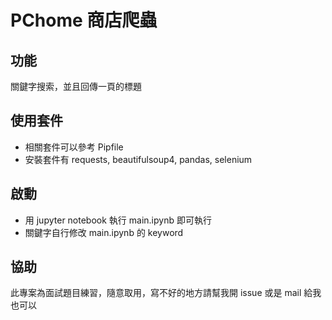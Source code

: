 # PChome 商店爬蟲

## 功能
關鍵字搜索，並且回傳一頁的標題

## 使用套件
- 相關套件可以參考 Pipfile
- 安裝套件有 requests, beautifulsoup4, pandas, selenium

## 啟動

- 用 jupyter notebook 執行 main.ipynb 即可執行
- 關鍵字自行修改 main.ipynb 的 keyword

## 協助
此專案為面試題目練習，隨意取用，寫不好的地方請幫我開 issue 或是 mail 給我也可以
